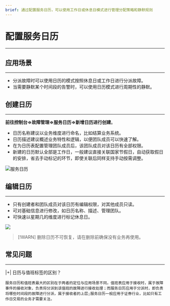```yaml
---
brief: 通过配置服务日历，可以使用工作日或休息日模式进行管理分配策略和静默规则
---
```


# 配置服务日历

---

## 应用场景
---
- 分派故障时可以使用日历的模式按照休息日或工作日进行分派故障。
- 当需要静默某个时间段的告警时，可以使用日历模式进行周期性的静默。

## 创建日历
---
**前往控制台=>故障管理=>服务日历=>新增日历进行创建**。
- 日历名称建议以业务维度进行命名，比如结算业务系统。
- 日历描述建议概述业务特性和逻辑，以便团队成员可以快速了解。
- 在为日历表配置管理团队成员后，该团队成员对该日历有全部权限。
- 新建的日历默认全部是工作日，一般建议直接关联国家节假日，自动获取假日的安排，省去手动标记的环节，即使关联后同样支持手动按需调整。

![服务日历](https://fcdoc.github.io/img/GG_lye0HJBxjFs54noT-0OrrOiUBH8NPZqkny2qYXl4.avif)

## 编辑日历
---
- 只有创建者和团队成员对该日历有编辑权限，对其他成员只读。
- 可对基础信息进行修改，如日历名称、描述、管理团队。
- 可快速以星期几的维度进行标记休息日。

![](https://fcdoc.github.io/img/6we-QRWfJKvBVRJZC2rF7JdF73fg6ntjNLDnw0A5GSg.avif)


> [!WARN]
> 删除日历不可恢复，请在删除前确保没有业务再使用。

## 常见问题
---

|+| 日历与值班标签的区别？

    服务日历和值班表最大的区别在于两者的定位与应用场景不同，值班表应用于接收时，属于故障事件的接收对象，负责将分派到该值班的故障进行接收处理；而服务日历应用于分派时，即负责将哪些时间段的故障进行分派，属于接收者的上层;服务日历一般应用于证券行业，比如只有工作日交易的业务才需要关注。